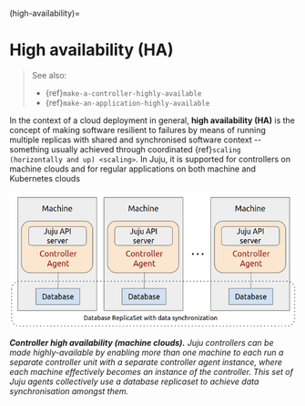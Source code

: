 (high-availability)=
# High availability (HA)

 > See also: 
> - {ref}`make-a-controller-highly-available`
> - {ref}`make-an-application-highly-available`

In the context of a cloud deployment in general, **high availability (HA)** is the concept of making software resilient to failures by means of running multiple replicas with shared and synchronised software context -- something usually achieved through coordinated {ref}`scaling (horizontally and up) <scaling>`. In Juju, it is supported for controllers on machine clouds and for regular applications on both machine and Kubernetes clouds


![Juju - Controller high availability (machines)](high-availability.png)

***Controller high availability (machine clouds).** Juju controllers can be made highly-available by enabling more than one machine to each run a separate controller unit with a separate controller agent instance, where each machine effectively becomes an instance of the controller. This set of Juju agents collectively use a database replicaset to achieve data synchronisation amongst them.*
